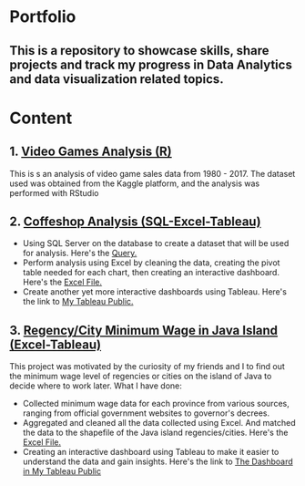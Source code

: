 # Portfolio
## This is a repository to showcase skills, share projects and track my progress in Data Analytics and data visualization related topics.

# Content
## 1. <a href="https://github.com/alfaradi/portfolio/blob/main/Video_games_analysis_R/video-game-sales-analysis.ipynb"> Video Games Analysis (R) </a>
This is s an analysis of video game sales data from 1980 - 2017. The dataset used was obtained from the Kaggle platform, and the analysis was performed with RStudio

## 2. <a href="https://github.com/alfaradi/portfolio/tree/main/Coffeshop_analysis_SQL-Excel-Tableau"> Coffeshop Analysis (SQL-Excel-Tableau) </a>
- Using SQL Server on the database to create a dataset that will be used for analysis. Here's the <a href="https://github.com/alfaradi/portfolio/blob/main/Coffeshop_analysis_SQL-Excel-Tableau/SQL_Query1_coffe_shop.sql"> Query. </a>
- Perform analysis using Excel by cleaning the data, creating the pivot table needed for each chart, then creating an interactive dashboard. Here's the <a href="https://github.com/alfaradi/portfolio/blob/main/Coffeshop_analysis_SQL-Excel-Tableau/Coffe_shop_analysis_Excel.xlsx"> Excel File. </a>
- Create another yet more interactive dashboards using Tableau. Here's the link to <a href="https://public.tableau.com/app/profile/alfaradi.krisna.ocsyta/viz/Coffeshop_Dashboard/MainDashboard"> My Tableau Public. </a>

## 3. <a href="https://public.tableau.com/app/profile/alfaradi.krisna.ocsyta/viz/UpahMinimumKabupatenKotadiPulauJawa2018-2023/Dashboard1">Regency/City Minimum Wage in Java Island (Excel-Tableau) </a>
This project was motivated by the curiosity of my friends and I to find out the minimum wage level of regencies or cities on the island of Java to decide where to work later.
What I have done:
- Collected minimum wage data for each province from various sources, ranging from official government websites to governor's decrees.
- Aggregated and cleaned all the data collected using Excel. And matched the data to the shapefile of the Java island regencies/cities. Here's the <a href="https://github.com/alfaradi/portfolio/blob/main/UMK_Pulau_Jawa_Excel-Tableau/UMK_Pulau_Jawa_Dataset.xlsx"> Excel File. </a>
- Creating an interactive dashboard using Tableau to make it easier to understand the data and gain insights. Here's the link to  <a href="https://public.tableau.com/app/profile/alfaradi.krisna.ocsyta/viz/UpahMinimumKabupatenKotadiPulauJawa2018-2023/Dashboard1"> The Dashboard in My Tableau Public </a>

